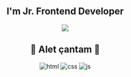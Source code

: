 <h2 align="center">I'm <b>Jr. Frontend Developer</b></h2>

<p align="center">
   <img src="https://media.giphy.com/media/l3V0fZHUK7W8xWDxC/giphy.gif" />
</p>

<h2 align="center">🧰 Alet çantam 🧰</h2>
<p align="center">
<img src="https://img.shields.io/badge/-HTML5-%23E44D27?style=flat-square&logo=html5&logoColor=ffffff" alt="html" />
<img src="https://img.shields.io/badge/-CSS3-%231572B6?style=flat-square&logo=css3" alt="css" />
<img src="https://img.shields.io/badge/-JavaScript-%23F7DF1C?style=flat-square&logo=javascript&logoColor=000000&labelColor=%23F7DF1C&color=%23FFCE5A" alt="js" />

